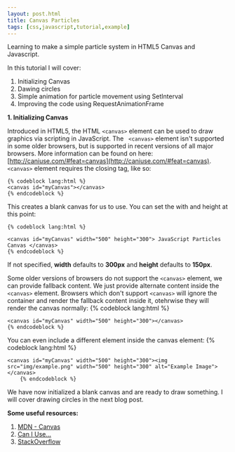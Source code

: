 ```yaml
---
layout: post.html
title: Canvas Particles
tags: [css,javascript,tutorial,example]
---
```



Learning to make a simple particle system in HTML5 Canvas and Javascript. 

In this tutorial I will cover:
1. Initializing Canvas
2. Dawing circles
3. Simple animation for particle movement using SetInterval
4. Improving the code using RequestAnimationFrame

**1. Initializing Canvas**

Introduced in HTML5, the HTML  ```<canvas>```  element can be used to draw graphics via scripting in JavaScript. The ``` <canvas>```  element isn't supported in some older browsers, but is supported in recent versions of all major browsers. More information can be found on here: [http://caniuse.com/#feat=canvas](http://caniuse.com/#feat=canvas). ```<canvas>``` element requires the closing tag, like so:

    {% codeblock lang:html %}
    <canvas id="myCanvas"></canvas>
    {% endcodeblock %}

This creates a blank canvas for us to use. You can set the with and height at this point:

    {% codeblock lang:html %}
    
    <canvas id="myCanvas" width="500" height="300"> JavaScript Particles Canvas </canvas>
    {% endcodeblock %}
    
If not specified, **width** defaults to **300px** and **height** defaults to **150px**.

Some older versions of browsers do not support the ```<canvas>``` element, we can provide fallback content. We just provide alternate content inside the ```<canvas>``` element. Browsers which don't support ```<canvas>``` will ignore the container and render the fallback content inside it, otehrwise they will render the canvas normally:
    {% codeblock lang:html %}
        
    <canvas id="myCanvas" width="500" height="300"></canvas>
    {% endcodeblock %}

You can even include a different element inside the canvas element:
    {% codeblock lang:html %}
  
    <canvas id="myCanvas" width="500" height="300"><img src="img/example.png" width="500" height="300" alt="Example Image"></canvas>
        {% endcodeblock %}
        

We have now initialized a blank canvas and are ready to draw something. I will cover drawing circles in the next blog post.


**Some useful resources:**
  1. [MDN - Canvas](https://developer.mozilla.org/en-US/docs/Web/HTML/Canvas)
  2. [Can I Use...](http://caniuse.com/)
  4. [StackOverflow](http://stackoverflow.com/)
